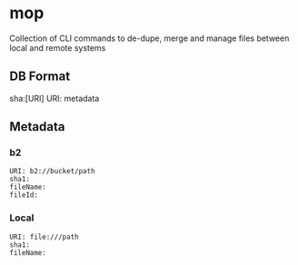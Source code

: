 # mop
Collection of CLI commands to de-dupe, merge and manage files between local and remote systems


## DB Format

sha:[URI]
URI: metadata


## Metadata

### b2
    URI: b2://bucket/path
    sha1: 
    fileName:
    fileId:

### Local
    URI: file:///path
    sha1:
    fileName:
